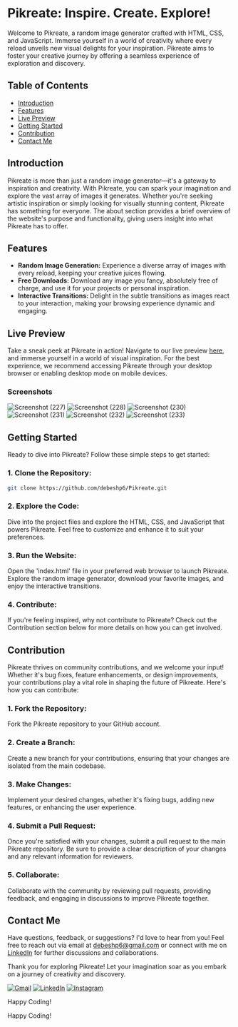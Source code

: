 # Pikreate: Inspire. Create. Explore!
Welcome to Pikreate, a random image generator crafted with HTML, CSS, and JavaScript. Immerse yourself in a world of creativity where every reload unveils new visual delights for your inspiration. Pikreate aims to foster your creative journey by offering a seamless experience of exploration and discovery.
## Table of Contents
- [Introduction](#introduction)
- [Features](#features)
- [Live Preview](#live-preview)
- [Getting Started](#getting-started)
- [Contribution](#contribution)
- [Contact Me](#contact-me)
## Introduction
Pikreate is more than just a random image generator—it's a gateway to inspiration and creativity. With Pikreate, you can spark your imagination and explore the vast array of images it generates. Whether you're seeking artistic inspiration or simply looking for visually stunning content, Pikreate has something for everyone. The about section provides a brief overview of the website's purpose and functionality, giving users insight into what Pikreate has to offer.
## Features
- **Random Image Generation:** Experience a diverse array of images with every reload, keeping your creative juices flowing.  
- **Free Downloads:** Download any image you fancy, absolutely free of charge, and use it for your projects or personal inspiration.  
- **Interactive Transitions:** Delight in the subtle transitions as images react to your interaction, making your browsing experience dynamic and engaging.  
## Live Preview
Take a sneak peek at Pikreate in action! Navigate to our live preview [here](https://pikreate.netlify.app/), and immerse yourself in a world of visual inspiration. For the best experience, we recommend accessing Pikreate through your desktop browser or enabling desktop mode on mobile devices.
### Screenshots
![Screenshot (227)](https://github.com/debeshp6/Pikreate/assets/139678494/6fc31145-b921-4adc-bed1-124d9b745e20)
![Screenshot (228)](https://github.com/debeshp6/Pikreate/assets/139678494/97b7d097-d7ef-449b-96fc-bc53fc5b5bd3)
![Screenshot (230)](https://github.com/debeshp6/Pikreate/assets/139678494/f8954ff0-c9ff-497a-ac63-952604b0f292)
![Screenshot (231)](https://github.com/debeshp6/Pikreate/assets/139678494/a4b98351-266d-411f-b9d9-91d5ce940a71)
![Screenshot (232)](https://github.com/debeshp6/Pikreate/assets/139678494/dd2e0bba-8b38-4298-b883-05d936385910)
![Screenshot (233)](https://github.com/debeshp6/Pikreate/assets/139678494/b721f5b2-bada-4764-ac49-1d46b9a5f0af)
## Getting Started
Ready to dive into Pikreate? Follow these simple steps to get started:
### 1. Clone the Repository:
 ```bash
git clone https://github.com/debeshp6/Pikreate.git
```
### 2. Explore the Code:
Dive into the project files and explore the HTML, CSS, and JavaScript that powers Pikreate. Feel free to customize and enhance it to suit your preferences.
### 3. Run the Website:
Open the 'index.html' file in your preferred web browser to launch Pikreate. Explore the random image generator, download your favorite images, and enjoy the interactive transitions.
### 4. Contribute:
If you're feeling inspired, why not contribute to Pikreate? Check out the Contribution section below for more details on how you can get involved.
## Contribution
Pikreate thrives on community contributions, and we welcome your input! Whether it's bug fixes, feature enhancements, or design improvements, your contributions play a vital role in shaping the future of Pikreate. Here's how you can contribute:
### 1. Fork the Repository:
Fork the Pikreate repository to your GitHub account.
### 2. Create a Branch:
Create a new branch for your contributions, ensuring that your changes are isolated from the main codebase.
### 3. Make Changes:
Implement your desired changes, whether it's fixing bugs, adding new features, or enhancing the user experience.
### 4. Submit a Pull Request:
Once you're satisfied with your changes, submit a pull request to the main Pikreate repository. Be sure to provide a clear description of your changes and any relevant information for reviewers.
### 5. Collaborate:
Collaborate with the community by reviewing pull requests, providing feedback, and engaging in discussions to improve Pikreate together.
## Contact Me
Have questions, feedback, or suggestions? I'd love to hear from you! Feel free to reach out via email at debeshp6@gmail.com or connect with me on [LinkedIn](https://www.linkedin.com/in/debesh-paul-4254511bb/) for further discussions and collaborations.

Thank you for exploring Pikreate! Let your imagination soar as you embark on a journey of creativity and discovery.

[![Gmail](https://img.shields.io/badge/-Gmail-red?style=flat-square&logo=gmail&logoColor=white)](mailto:debeshp6@gmail.com)
[![LinkedIn](https://img.shields.io/badge/-LinkedIn-blue?style=flat-square&logo=linkedin&logoColor=white)](https://www.linkedin.com/in/debesh-paul-4254511bb/)
[![Instagram](https://img.shields.io/badge/-Instagram-purple?style=flat-square&logo=instagram&logoColor=white)](https://www.instagram.com/debesh66.official/)

Happy Coding!

Happy Coding!
